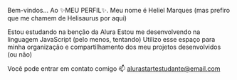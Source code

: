 Bem-vindos... Ao ✨MEU PERFIL✨.
Meu nome é Heliel Marques (mas prefiro que me chamem de Helisaurus por aqui)

Estou estudando na benção da Alura
Estou me desenvolvendo na linguagem JavaScript (pelo menos, tentando)
Utilizo esse espaço para minha organização e compartilhamento dos meu projetos desenvolvidos (ou não)

Você pode entrar em contato comigo 📫
alurastartestudante@email.com
